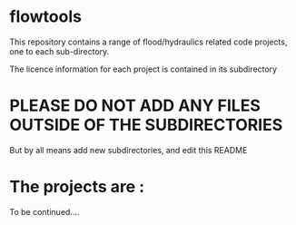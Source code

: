 flowtools
=========

This repository contains a range of flood/hydraulics related code projects, one to each sub-directory.

The licence information for each project is contained in its subdirectory


PLEASE DO NOT ADD ANY FILES OUTSIDE OF THE SUBDIRECTORIES
=========================================================
But by all means add new subdirectories, and edit this README


The projects are :
==================

To be continued....
